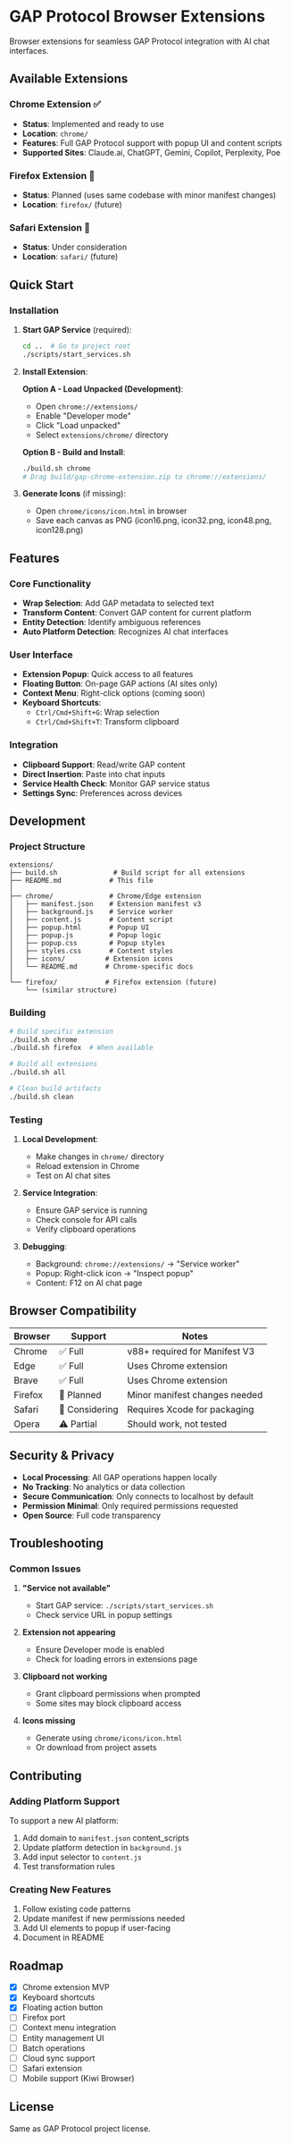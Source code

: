 # GAP Protocol Browser Extensions

Browser extensions for seamless GAP Protocol integration with AI chat interfaces.

## Available Extensions

### Chrome Extension ✅
- **Status**: Implemented and ready to use
- **Location**: `chrome/`
- **Features**: Full GAP Protocol support with popup UI and content scripts
- **Supported Sites**: Claude.ai, ChatGPT, Gemini, Copilot, Perplexity, Poe

### Firefox Extension 🚧
- **Status**: Planned (uses same codebase with minor manifest changes)
- **Location**: `firefox/` (future)

### Safari Extension 🚧
- **Status**: Under consideration
- **Location**: `safari/` (future)

## Quick Start

### Installation

1. **Start GAP Service** (required):
   ```bash
   cd ..  # Go to project root
   ./scripts/start_services.sh
   ```

2. **Install Extension**:
   
   **Option A - Load Unpacked (Development)**:
   - Open `chrome://extensions/`
   - Enable "Developer mode"
   - Click "Load unpacked"
   - Select `extensions/chrome/` directory
   
   **Option B - Build and Install**:
   ```bash
   ./build.sh chrome
   # Drag build/gap-chrome-extension.zip to chrome://extensions/
   ```

3. **Generate Icons** (if missing):
   - Open `chrome/icons/icon.html` in browser
   - Save each canvas as PNG (icon16.png, icon32.png, icon48.png, icon128.png)

## Features

### Core Functionality
- **Wrap Selection**: Add GAP metadata to selected text
- **Transform Content**: Convert GAP content for current platform
- **Entity Detection**: Identify ambiguous references
- **Auto Platform Detection**: Recognizes AI chat interfaces

### User Interface
- **Extension Popup**: Quick access to all features
- **Floating Button**: On-page GAP actions (AI sites only)
- **Context Menu**: Right-click options (coming soon)
- **Keyboard Shortcuts**:
  - `Ctrl/Cmd+Shift+G`: Wrap selection
  - `Ctrl/Cmd+Shift+T`: Transform clipboard

### Integration
- **Clipboard Support**: Read/write GAP content
- **Direct Insertion**: Paste into chat inputs
- **Service Health Check**: Monitor GAP service status
- **Settings Sync**: Preferences across devices

## Development

### Project Structure
```
extensions/
├── build.sh              # Build script for all extensions
├── README.md            # This file
│
├── chrome/              # Chrome/Edge extension
│   ├── manifest.json    # Extension manifest v3
│   ├── background.js    # Service worker
│   ├── content.js       # Content script
│   ├── popup.html       # Popup UI
│   ├── popup.js         # Popup logic
│   ├── popup.css        # Popup styles
│   ├── styles.css       # Content styles
│   ├── icons/          # Extension icons
│   └── README.md       # Chrome-specific docs
│
└── firefox/            # Firefox extension (future)
    └── (similar structure)
```

### Building

```bash
# Build specific extension
./build.sh chrome
./build.sh firefox  # When available

# Build all extensions
./build.sh all

# Clean build artifacts
./build.sh clean
```

### Testing

1. **Local Development**:
   - Make changes in `chrome/` directory
   - Reload extension in Chrome
   - Test on AI chat sites

2. **Service Integration**:
   - Ensure GAP service is running
   - Check console for API calls
   - Verify clipboard operations

3. **Debugging**:
   - Background: `chrome://extensions/` → "Service worker"
   - Popup: Right-click icon → "Inspect popup"
   - Content: F12 on AI chat page

## Browser Compatibility

| Browser | Support | Notes |
|---------|---------|-------|
| Chrome | ✅ Full | v88+ required for Manifest V3 |
| Edge | ✅ Full | Uses Chrome extension |
| Brave | ✅ Full | Uses Chrome extension |
| Firefox | 🚧 Planned | Minor manifest changes needed |
| Safari | 🚧 Considering | Requires Xcode for packaging |
| Opera | ⚠️ Partial | Should work, not tested |

## Security & Privacy

- **Local Processing**: All GAP operations happen locally
- **No Tracking**: No analytics or data collection
- **Secure Communication**: Only connects to localhost by default
- **Permission Minimal**: Only required permissions requested
- **Open Source**: Full code transparency

## Troubleshooting

### Common Issues

1. **"Service not available"**
   - Start GAP service: `./scripts/start_services.sh`
   - Check service URL in popup settings

2. **Extension not appearing**
   - Ensure Developer mode is enabled
   - Check for loading errors in extensions page

3. **Clipboard not working**
   - Grant clipboard permissions when prompted
   - Some sites may block clipboard access

4. **Icons missing**
   - Generate using `chrome/icons/icon.html`
   - Or download from project assets

## Contributing

### Adding Platform Support

To support a new AI platform:

1. Add domain to `manifest.json` content_scripts
2. Update platform detection in `background.js`
3. Add input selector to `content.js`
4. Test transformation rules

### Creating New Features

1. Follow existing code patterns
2. Update manifest if new permissions needed
3. Add UI elements to popup if user-facing
4. Document in README

## Roadmap

- [x] Chrome extension MVP
- [x] Keyboard shortcuts
- [x] Floating action button
- [ ] Firefox port
- [ ] Context menu integration
- [ ] Entity management UI
- [ ] Batch operations
- [ ] Cloud sync support
- [ ] Safari extension
- [ ] Mobile support (Kiwi Browser)

## License

Same as GAP Protocol project license.